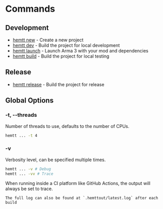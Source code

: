# Commands

## Development

- [hemtt new](new.md) - Create a new project
- [hemtt dev](dev.md) - Build the project for local development
- [hemtt launch](launch.md) - Launch Arma 3 with your mod and dependencies
- [hemtt build](build.md) - Build the project for local testing

## Release

- [hemtt release](commands-release.md) - Build the project for release

## Global Options

### -t, --threads

Number of threads to use, defaults to the number of CPUs.

```bash
hemtt ... -t 4
```

### -v

Verbosity level, can be specified multiple times.

```bash
hemtt ... -v # Debug
hemtt ... -vv # Trace
```

When running inside a CI platform like GitHub Actions, the output will always be set to trace.

```admonish note
The full log can also be found at `.hemttout/latest.log` after each build
```
